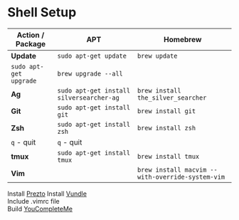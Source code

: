 # Shell Setup

Action / Package | APT | Homebrew
--- | --- | ---
**Update** | `sudo apt-get update` | `brew update`
 | `sudo apt-get upgrade` | `brew upgrade --all`
**Ag** | `sudo apt-get install silversearcher-ag` | `brew install the_silver_searcher`
**Git** | `sudo apt-get install git` | `brew install git`
**Zsh** | `sudo apt-get install zsh` | `brew install zsh`
 | `q` - quit | `q` - quit
**tmux** |`sudo apt-get install tmux` | `brew install tmux`
**Vim** | | `brew install macvim --with-override-system-vim`

Install [Prezto]
Install [Vundle]  
Include .vimrc file  
Build [YouCompleteMe]

   [Prezto]: https://github.com/sorin-ionescu/prezto
   [Vundle]: https://github.com/VundleVim/Vundle.vim
   [YouCompleteMe]: https://github.com/Valloric/YouCompleteMe
